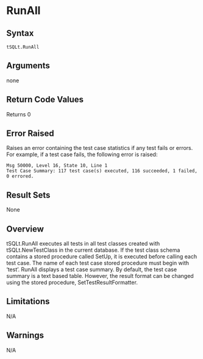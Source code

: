 # RunAll

## Syntax
`tSQLt.RunAll`

## Arguments
none

## Return Code Values
Returns 0

## Error Raised
Raises an error containing the test case statistics if any test fails or errors. For example, if a test case fails, the following error is raised:
```
Msg 50000, Level 16, State 10, Line 1
Test Case Summary: 117 test case(s) executed, 116 succeeded, 1 failed, 0 errored.
```

## Result Sets
None

## Overview
tSQLt.RunAll executes all tests in all test classes created with tSQLt.NewTestClass in the current database. If the test class schema contains a stored procedure called SetUp, it is executed before calling each test case. The name of each test case stored procedure must begin with ‘test’. RunAll displays a test case summary. By default, the test case summary is a text based table. However, the result format can be changed using the stored procedure, SetTestResultFormatter.

## Limitations
N/A

## Warnings
N/A